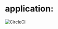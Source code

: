 # application:

[![CircleCI](https://circleci.com/gh/application.svg?style=shield)](https://app.circleci.com/pipelines/github/Ahmedabdalaah)

